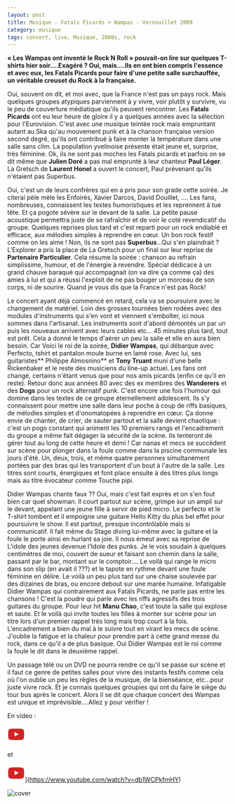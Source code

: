 ```yaml
---
layout: post
title: Musique - Fatals Picards + Wampas - Vernouillet 2009
category: musique
tags: concert, live, Musique, 2000s, rock
---
```


**« Les Wampas ont inventé le Rock N Roll » pouvait-on lire sur quelques T-shirts hier soir….Exagéré ? Oui, mais….Ils en ont bien compris l'essence et avec eux, les Fatals Picards pour faire d'une petite salle surchauffée, un véritable creuset du Rock à la française.**

Oui, souvent on dit, et moi avec, que la France n'est pas un pays rock. Mais quelques groupes atypiques parviennent à y vivre, voir plutôt y survivre, vu le peu de couverture médiatique qu'ils peuvent rencontrer. Les **Fatals Picards** ont eu leur heure de gloire il y a quelques années avec la sélection pour l'Eurovision. C'est avec une musique teintée rock mais empruntant autant au Ska qu'au mouvement punk et à la chanson française version second degré, qu'ils ont contribué à faire monter la température dans une salle sans clim. La population yvelinoise présente était jeune et, surprise, très féminine. Ok, ils ne sont pas moches les Fatals picards et parfois on se dit même que **Julien Doré** a pas mal emprunté à leur chanteur **Paul Léger**. La Gretsch de **Laurent Honel** a ouvert le concert, Paul prévenant qu'ils n'étaient pas Superbus. 

Oui, c'est un de leurs confrères qui en a pris pour son grade cette soirée. Je citerai pèle mèle les Enfoirés, Xavier Darcos, David Douillet, …. Les fans, nombreuses, connaissent les textes humoristiques et les reprennent à tue tête. Et ça pogote sévère sur le devant de la salle. La petite pause acoustique permettra juste de se rafraîchir et de voir le coté revendicatif du groupe. Quelques reprises plus tard et c'est reparti pour un rock endiablé et efficace, aux mélodies simples à reprendre en cœur. Un bon rock festif comme on les aime ! Non, ils ne sont pas **Superbus**…Qui s'en plaindrait ? L'Explorer a pris la place de La Gretsch pour un final sur leur reprise de **Partenaire Particulier**. Cela résume la soirée : chanson au refrain simplissime, humour, et de l'énergie à revendre. Spécial dédicace à un grand chauve baraqué qui accompagnait (on va dire ça comme ça) des amies à lui et qui a réussi l'exploit de ne pas bouger un morceau de son corps, ni de sourire. Quand je vous dis que la France n'est pas Rock!

Le concert ayant déjà commencé en retard, cela va se poursuivre avec le changement de matériel. Loin des grosses tournées bien rodées avec des modules d'instruments qui s'en vont et viennent s'emboîter, ici nous sommes dans l'artisanat. Les instruments sont d'abord démontés un par un puis les nouveaux arrivent avec leurs cables etc… 45 minutes plus tard, tout est prêt. Cela a donné le temps d'aérer un peu la salle et elle en aura bien besoin. Car Voici le roi de la soirée, **Didier Wampas**, qui débarque avec Perfecto, tshirt et pantalon moule burne en lamé rose. Avec lui, ses guitaristes** Philippe Almosnino** et **Tony Truant** muni d'une belle Rickenbaker et le reste des musiciens du line-up actuel. Les fans ont changé, certains n'étant venus que pour nos amis picards (enfin ce qu'il en reste). Retour donc aux années 80 avec des ex membres des **Wanderers** et des **Dogs** pour un rock alternatif punk. C'est encore une fois l'humour qui domine dans les textes de ce groupe éternellement adolescent. Ils s'y connaissent pour mettre une salle dans leur poche à coup de riffs basiques, de mélodies simples et d'onomatopées à reprendre en cœur. Ça donne envie de chanter, de crier, de sauter partout et la salle devient chaotique : c'est un pogo constant qui animent les 10 premiers rangs et l'encadrement du groupe a même fait dégager la sécurité de la scène. Ils tenteront de gérer tout au long de cette heure et demi ! Car nanas et mecs se succèdent sur scène pour plonger dans la foule comme dans la piscine communale les jours d'été. Un, deux, trois, et même quatre personnes simultanément portées par des bras qui les transportent d'un bout à l'autre de la salle. Les titres sont courts, énergiques et font place ensuite à des titres plus longs mais au titre évocateur comme Touche pipi. 

Didier Wampas chante faux ?? Oui, mais c'est fait exprès et on s'en fout bien car quel showman. Il court partout sur scène, grimpe sur un ampli sur le devant, appelant une jeune fille à servir de pied micro. Le perfecto et le T-shirt tombent et il empoigne une guitare Hello Kitty du plus bel effet pour poursuivre le show. Il est partout, presque incontrôlable mais si communicatif. Il fait même du Stage diving lui-même avec la guitare et la foule le porte ainsi en hurlant sa joie. Il nous émeut avec sa reprise de L'idole des jeunes devenue l'Idole des punks. Je le vois soudain à quelques centimètres de moi, couvert de sueur et faisant son chemin dans la salle, passant par le bar, montant sur le comptoir…. Le voilà qui range le micro dans son slip (en avait il ???) et le tapote en rythme devant une foule féminine en délire. Le voilà un peu plus tard sur une chaise soulevée par des dizaines de bras, ou encore debout sur une marée humaine. Infatigable Didier Wampas qui contrairement aux Fatals Picards, ne parle pas entre les chansons ! C'est la poudre qui parle avec les riffs agressifs des trois guitares du groupe. Pour leur hit **Manu Chao**, c'est toute la salle qui explose et saute. Et le voilà qui invite toutes les filles à monter sur scène pour un titre lors d'un premier rappel très long mais trop court à la fois. L'encadrement a bien du mal à le suivre tout en virant les mecs de scène. J'oublie la fatigue et la chaleur pour prendre part à cette grand messe du rock, dans ce qu'il a de plus basique. Oui Didier Wampas est le roi comme la foule le dit dans le deuxième rappel.

Un passage télé ou un DVD ne pourra rendre ce qu'il se passe sur scène et il faut ce genre de petites salles pour vivre des instants festifs comme cela où l'on oublie un peu les règles de la musique, de la bienséance, etc…pour juste vivre rock. Et je connais quelques groupies qui ont du faire le siège du tour bus après le concert. Alors il se dit que chaque concert des Wampas est unique et imprévisible….Allez y pour vérifier !

En video : 

[![Video1](/images/youtube.png)](https://www.youtube.com/watch?v=pOIsC-Impzw)

et

![Video2](/images/youtube.png)](https://www.youtube.com/watch?v=db1WCPkfmHY)


![cover](https://filedn.eu/llqi9IBxlYouGRXYG2xlROb/img/2009/wampas.jpg)
